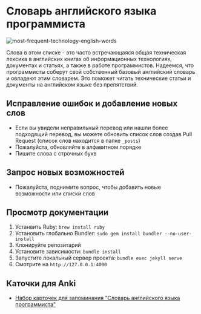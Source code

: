 # Словарь английского языка программиста

![most-frequent-technology-english-words](https://github.com/r3code/most-frequent-technology-english-words/badge.svg?branch=master)

Слова в этом списке - это часто встречающаяся общая техническая лексика в английских книгах об информационных технологиях, документах и статьях, а также в работе программистов. Надеемся, что программисты соберут свой собственный базовый английский словарь и овладеют этим словарем. Это поможет читать технические статьи и документы на английском языке без препятствий. 


## Исправление ошибок и добавление новых слов

- Если вы увидели неправильный перевод или нашли более подходящий перевод, вы можете обновить список слов создав Pull Request (список слов находится в папке `_posts`)
- Пожалуйста, обновляйте в алфавитном порядке
- Пишите слова с строчных букв 


## Запрос новых возможностей

- Пожалуйста, поднимите вопрос, чтобы добавить новые возможности или списки слов

## Просмотр документации

1. Устанвить Ruby: `brew install ruby`
2. Установить глобально Bundler: `sudo gem install bundler --no-user-install`
3. Клонируйте репозитарий
4. Установите зависимости: `bundle install`
5. Запустите локальный сервер проекта: `bundle exec jekyll serve`
6. Смотрите на `http://127.0.0.1:4000`

## Каточки для Anki

- [Набор карточек для запоминания "Словарь английского языка программиста"](most-frequent-technology-english-words.apkg)
